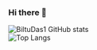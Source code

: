 ### Hi there 👋
![BiltuDas1 GitHub stats](https://github-readme-stats.vercel.app/api?username=biltudas1)  
![Top Langs](https://github-readme-stats.vercel.app/api/top-langs/?username=biltudas1&theme=tokyonight)
<!--
**BiltuDas1/BiltuDas1** is a ✨ _special_ ✨ repository because its `README.md` (this file) appears on your GitHub profile.

Here are some ideas to get you started:

- 🔭 I’m currently working on ...
- 🌱 I’m currently learning ...
- 👯 I’m looking to collaborate on ...
- 🤔 I’m looking for help with ...
- 💬 Ask me about ...
- 📫 How to reach me: ...
- 😄 Pronouns: ...
- ⚡ Fun fact: ...
-->
